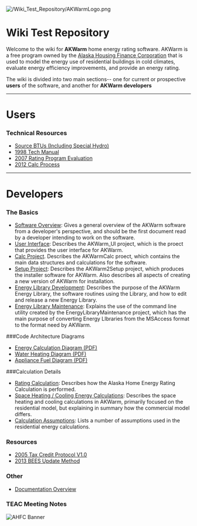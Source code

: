 
![/Wiki\_Test\_Repository/AKWarmLogo.png](https://github.com/dustin-cchrc/Wiki_Test_Repository/blob/master/Images/AKWarmLogo.png)<BR>

<H1> Wiki Test Repository </H1>

Welcome to the wiki for **AKWarm** home energy rating software.  AKWarm is a free program owned by the [Alaska Housing Finance Corporation](http://www.ahfc.us/) that is used to model the energy use of residential buildings in cold climates, evaluate energy efficiency improvements, and provide an energy rating.  

The wiki is divided into two main sections-- one for current or prospective **users** of the software, and another for **AKWarm developers**


----------

# Users

### Technical Resources 
* [Source BTUs (Including Special Hydro)](https://github.com/dustin-cchrc/Wiki_Test_Repository/wiki/0000-Source-BTU)
* [1998 Tech Manual](https://github.com/dustin-cchrc/Wiki_Test_Repository/wiki/1998-Tech-Manual)
* [2007 Rating Program Evaluation](https://github.com/dustin-cchrc/Wiki_Test_Repository/wiki/2007-Rating-Prgm-Eval)
* [2012 Calc Process](https://github.com/dustin-cchrc/Wiki_Test_Repository/wiki/2012-Calc-Process)


----------


# Developers
### The Basics
- [Software Overview](https://github.com/dustin-cchrc/Wiki_Test_Repository/wiki/AKWarm-Software-Overview):  Gives a general overview of the AKWarm software from a developer's perspective, and should be the first document read by a developer intending to work on the software.
- [User Interface](https://github.com/dustin-cchrc/Wiki_Test_Repository/wiki/AKWarm-User-Interface-Documentation): Describes the AKWarm_UI project, which is the proect that provides the user interface for AKWarm.  
- [Calc Project](https://github.com/dustin-cchrc/Wiki_Test_Repository/wiki/AKWarmCalc-Project).  Describes the AKWarmCalc proect, which contains the main data structures and calculations for the software.
- [Setup Project](https://github.com/dustin-cchrc/Wiki_Test_Repository/wiki/AKWarm2Setup): Describes the AKWarm2Setup project, which produces the installer software for AKWarm.  Also describes all aspects of creating a new version of AKWarm for installation. 
- [Energy Library Development](https://github.com/dustin-cchrc/Wiki_Test_Repository/wiki/Energy-Library-Development-Project): Describes the purpose of the AKWarm Energy Library, the software routines using the Library, and how to edit and release a new Energy Library.
- [Energy Library Maintenance](/wiki/Energy-Library-Maintenance):  Explains the use of the command line utility created by the EnergyLibraryMaintenance project, which has the main purpose of converting Energy LIbraries from the MSAccess format to the format need by AKWarm.  

###Code Architecture Diagrams
- [Energy Calculation Diagram (PDF)](https://github.com/dustin-cchrc/Wiki_Test_Repository/blob/master/Code%20Architecture%20Diagrams/Energy%20Calculation%20Code%20Architecture%20Diagram.pdf?raw=true)
- [Water Heating Diagram (PDF)](https://github.com/dustin-cchrc/Wiki_Test_Repository/blob/master/Code%20Architecture%20Diagrams/DHWheater_EnergyCalc.pdf?raw=true)
- [Appliance Fuel Diagram (PDF)](https://github.com/dustin-cchrc/Wiki_Test_Repository/blob/master/Code%20Architecture%20Diagrams/AppFuel_EnergyCalc.pdf?raw=true)

###Calculation Details
- [Rating Calculation](https://github.com/dustin-cchrc/Wiki_Test_Repository/wiki/Rating_Calculation): Describes how the Alaska Home Energy Rating Calculation is performed.
- [Space Heating / Cooling Energy Calculations](https://github.com/dustin-cchrc/Wiki_Test_Repository/wiki/Space-Heating---Cooling-Energy-Calculations): Describes the space heating and cooling calculations in AKWarm, primarily focused on the residential model, but explaining in summary how the commercial model differs.
- [Calculation Assumptions](https://github.com/dustin-cchrc/Wiki_Test_Repository/wiki/Assumptions_Energy_Calc):  Lists a number of assumptions used in the residential energy calculations.

### Resources
* [2005 Tax Credit Protocol V1.0](https://github.com/dustin-cchrc/Wiki_Test_Repository/wiki/2005-Tax-Credit-Protocol-V1-0)
* [2013 BEES Update Method](https://github.com/dustin-cchrc/Wiki_Test_Repository/wiki/2013-BEES-Update-Method)

### Other
* [Documentation Overview](https://github.com/dustin-cchrc/Wiki_Test_Repository/wiki/Documentation-Overview-(mmap))

### TEAC Meeting Notes

![AHFC Banner](https://github.com/dustin-cchrc/Wiki_Test_Repository/blob/master/Images/AHFC%20MASTER%20HEADER.png)